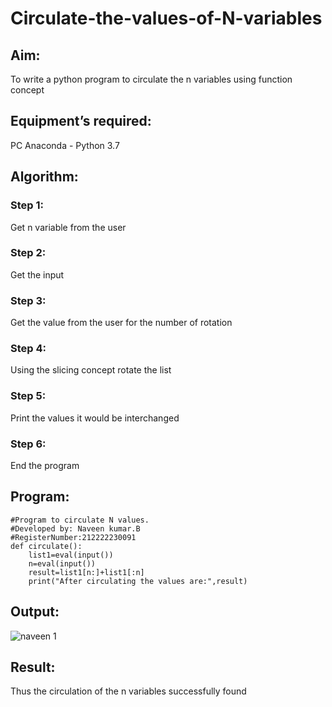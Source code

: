 # Circulate-the-values-of-N-variables
## Aim:
To write a python program to circulate the n variables using function concept
## Equipment’s required:
PC
Anaconda - Python 3.7
## Algorithm: 
### Step 1: 
Get n variable from the user
### Step 2: 
Get the input
### Step 3: 
Get the value from the user for the number of rotation
### Step 4: 
Using the slicing concept rotate the list
### Step 5: 
Print the values it would be interchanged
### Step 6: 
End the program
## Program:
```
#Program to circulate N values.
#Developed by: Naveen kumar.B
#RegisterNumber:212222230091
def circulate():
    list1=eval(input())
    n=eval(input())
    result=list1[n:]+list1[:n]
    print("After circulating the values are:",result)
```
## Output:


![naveen 1](https://user-images.githubusercontent.com/123350791/229994912-0434b071-0436-4fdb-9e49-ddb2224bfa9f.png)

## Result:
Thus the circulation of the n variables successfully found
